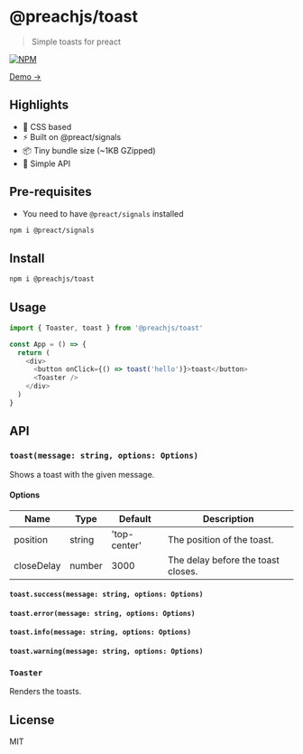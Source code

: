 # @preachjs/toast

> Simple toasts for preact

[![NPM](https://img.shields.io/npm/v/@preachjs/toast.svg)](https://www.npmjs.com/package/@preachjs/toast)

[Demo &rarr;](https://preachjs.github.io/toast/)

## Highlights

- 💅 CSS based
- ⚡️ Built on @preact/signals
- 📦 Tiny bundle size (~1KB GZipped)
- 🤌 Simple API

## Pre-requisites

- You need to have `@preact/signals` installed

```sh
npm i @preact/signals
```

## Install

```sh
npm i @preachjs/toast
```

## Usage

```js
import { Toaster, toast } from '@preachjs/toast'

const App = () => {
  return (
    <div>
      <button onClick={() => toast('hello')}>toast</button>
      <Toaster />
    </div>
  )
}
```

## API

### `toast(message: string, options: Options)`

Shows a toast with the given message.

#### Options

| Name       | Type   | Default      | Description                        |
| ---------- | ------ | ------------ | ---------------------------------- |
| position   | string | 'top-center' | The position of the toast.         |
| closeDelay | number | 3000         | The delay before the toast closes. |

#### `toast.success(message: string, options: Options)`

#### `toast.error(message: string, options: Options)`

#### `toast.info(message: string, options: Options)`

#### `toast.warning(message: string, options: Options)`

### `Toaster`

Renders the toasts.

## License

MIT
